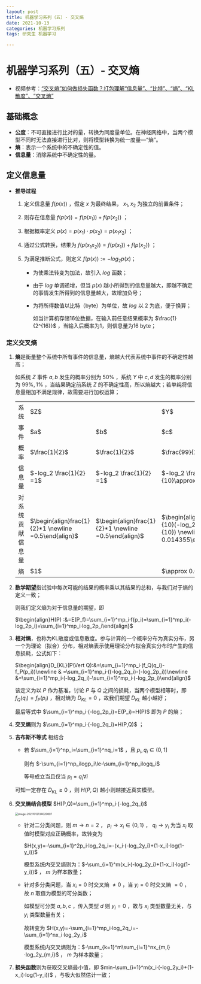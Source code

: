 ```yaml
---
layout: post
title: 机器学习系列（五）- 交叉熵
date: 2021-10-13
categories: 机器学习系列
tags: 研究生 机器学习

---
```


# 机器学习系列（五）- 交叉熵

- 视频参考：[“交叉熵”如何做损失函数？打包理解“信息量”、“比特”、“熵”、“KL散度”、“交叉熵”](https://www.bilibili.com/video/BV15V411W7VB)

## 基础概念

- **公度**：不可直接进行比对的量，转换为同度量单位。在神经网络中，当两个模型不同时无法直接进行比对，则将模型转换为统一度量—“熵”。
- **熵**：表示一个系统中的不确定性的值。
- **信息量**：消除系统中不确定性的量。

## 定义信息量

- **推导过程**

  1. 定义信息量 $f(p(x))$ ，假定 $x$ 为最终结果， $x_1,x_2$ 为独立的前置条件；

  2. 则存在信息量 $f(p(x))=f(p(x_1))+f(p(x_2))$ ；

  3. 根据概率定义 $p(x)=p(x_1)·p(x_2)=p(x_1x_2)$ ；

  4. 通过公式转换，结果为 $f(p(x_1x_2))=f(p(x_1))+f(p(x_2))$ ；

  5. 为满足推断公式，则定义 $f(p(x)):=-log_2p(x)$；

     - 为使乘法转变为加法，故引入 $log$ 函数；

     - 由于 $log$ 单调递增，但当 $p(x)$ 越小所得到的信息量越大，即越不确定的事情发生所得到的信息量越大，故增加负号；

     - 为将所得数值以比特（byte）为单位，故 $log$ 以 2 为底，便于换算；
     
       如当计算机存储16位数据，在输入前任意结果概率为 $\frac{1}{2^{16}}$ ，当输入后概率为1，则信息量为16 byte；

### 定义交叉熵

1. **熵**是衡量整个系统中所有事件的信息量，熵越大代表系统中事件的不确定性越高；

   如系统 $Z$ 事件 $a,b$ 发生的概率分别为 $50\%$ ，系统 $Y$ 中 $c,d$ 发生的概率分别为 $99\%,1\%$ ，当结果确定前系统 $Z$ 的不确定性高，所以熵越大；若单纯将信息量相加不满足规律，故需要进行加权运算；

   <table>
       <tr>
           <td>系统</td>
           <td colspan="2">$Z$</td>
           <td colspan="2">$Y$</td>
       </tr>
       <tr>
           <td>事件</td>
           <td>$a$</td>
           <td>$b$</td>
           <td>$c$</td>
           <td>$d$</td>
       </tr>
       <tr>
           <td>概率</td>
           <td>$\frac{1}{2}$</td>
           <td>$\frac{1}{2}$</td>
           <td>$\frac{99}{100}$</td>
           <td>$\frac{1}{100}$</td>
       </tr>
       <tr>
           <td>信息量</td>
           <td>$-log_2 \frac{1}{2} =1$</td>
           <td>$-log_2 \frac{1}{2} =1$</td>
           <td>$-log_2 \frac{99}{10}\approx 0.0145$</td>
           <td>$-log_2 \frac{1}{10}\approx 6.6439$</td>
       </tr>
       <tr>
           <td>对系统贡献信息量</td>
           <td>$\begin{align}frac{1}{2}*1 \newline =0.5\end{align}$</td>
           <td>$\begin{align}frac{1}{2}*1 \newline =0.5\end{align}$</td>
           <td>$\begin{align}\frac{99}{10}(-log_2 \frac{99}{10}) \newline \approx 0.014355\end{align}$</td>
           <td>$\begin{align}\frac{99}{10}(-log_2 \frac{1}{10}) \newline \approx 0.066439\end{align}$</td>
       </tr>
       <tr>
           <td>熵</td>
           <td colspan="2">$1$</td>
           <td colspan="2">$\approx 0.080794$</td>
       </tr>
   </table>

2. **数学期望**指试验中每次可能的结果的概率乘以其结果的总和，与我们对于熵的定义一致；

   则我们定义熵为对于信息量的期望，即

   $\begin{align}H(P) :&=E(P_f)=\sum_{i=1}^mp_i·f(p_i)=\sum_{i=1}^mp_i(-log_2p_i)=\sum_{i=1}^mp_i·log_2p_i\end{align}$ 

3. **相对熵**，也称为KL散度或信息散度。参与计算的一个概率分布为真实分布，另一个为理论（拟合）分布，相对熵表示使用理论分布拟合真实分布时产生的信息损耗，公式如下：

   $\begin{align}D_{KL}(P\Vert Q):&=\sum_{i=1}^mp_i·(f_Q(q_i)-f_P(p_i))\newline & =\sum_{i=1}^mp_i·((-log_2q_i)-(-log_2p_i))\newline &=\sum_{i=1}^mp_i·(-log_2q_i)-\sum_{i=1}^mp_i·(-log_2p_i)\end{align}$ 

   该定义为以 $P$ 作为基准，讨论 $P$ 与 $Q$ 之间的损耗，当两个模型相等时，即 $f_Q(q_i)=f_P(p_i)$ ，相对熵为 $D_{KL}=0$ ，故我们期望 $D_{KL}$ 越小越好；

   最后等式中 $\sum_{i=1}^mp_i·(-log_2p_i)=E(P_i)=H(P)$ 即为 $P$ 的熵；

4. **交叉熵**则为 $\sum_{i=1}^mp_i·(-log_2q_i)=H(P,Q)$ ；

5. **吉布斯不等式** 相结合

   - 若 $\sum_{i=1}^np_i=\sum_{i=1}^nq_i=1$ ，且 $p_i,q_i\in(0,1]$

     则有 $-\sum_{i=1}^np_ilogp_i\le-\sum_{i=1}^np_ilogq_i$ 

     等号成立当且仅当 $p_i=q_i\forall i$ 

   可知一定存在 $D_{KL} \ge 0$ ，则 $H(P,Q)$ 越小则越接近真实模型。

6. **交叉熵结合模型** $H(P,Q)=\sum_{i=1}^mp_i·(-log_2q_i)$ 

   <img src="http://r0umepz0y.hb-bkt.clouddn.com/img/image-20211012134020697.png" alt="image-20211012134020697" style="zoom:50%;" />

   - 针对二分类问题，则 $m\to n=2$ ， $p_i\to x_i\in\lbrace0,1\rbrace$ ， $q_i\to y_i$ 为当 $x_i$ 取值时模型对应正确概率，故转变为

     $H(x,y)=-\sum_{i=1}^2p_i·log_2q_i=-(x_i·(-log_2y_i)+(1-x_i)·log(1-y_i))$ 

     模型系统内交叉熵则为：$-\sum_{i=1}^m(x_i·(-log_2y_i)+(1-x_i)·log(1-y_i))$ ， $m$ 为样本数量；

   - 针对多分类问题，当 $x_i=0$ 时交叉熵 $\neq0$ ，当 $y_i=0$ 时交叉熵 $=0$ ，故 $n$ 取值为模型的可分类数；

     如模型可分类 $a,b,c$ ，传入类型 $d$ 则 $y_i=0$ ，故与 $x_i$ 类型数量无关，与 $y_i$ 类型数量有关；

     故转变为 $H(x,y)=-\sum_{i=1}^mp_i·log_2q_i=-\sum_{i=1}^nx_i·log_2y_i$ 

     模型系统内交叉熵则为：$-\sum_{k=1}^m\sum_{i=1}^nx_{m,i}·log_2y_{m,i}$ ， $m$ 为样本数量；

7. **损失函数**则为获取交叉熵最小值，即 $min-\sum_{i=1}^m(x_i·(-log_2y_i)+(1-x_i)·log(1-y_i))$ ，与极大似然估计一致；


